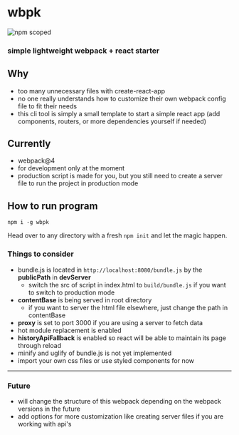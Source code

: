 # wbpk
![npm scoped](https://img.shields.io/badge/npm-1.0.0-orange.svg)

### simple lightweight webpack + react starter

## Why
- too many unnecessary files with create-react-app
- no one really understands how to customize their own webpack config file to fit their needs
- this cli tool is simply a small template to start a simple react app (add components, routers, or more dependencies yourself if needed)

## Currently
- webpack@4
- for development only at the moment
- production script is made for you, but you still need to create a server file to run the project in production mode

## How to run program
```
npm i -g wbpk
```
Head over to any directory with a fresh `npm init` and let the magic happen.

### Things to consider
- bundle.js is located in `http://localhost:8080/bundle.js` by the **publicPath** in **devServer**
    - switch the src of script in index.html to `build/bundle.js` if you want to switch to production mode
- **contentBase** is being served in root directory
    - if you want to server the html file elsewhere, just change the path in contentBase
- **proxy** is set to port 3000 if you are using a server to fetch data
- hot module replacement is enabled
- **historyApiFallback** is enabled so react will be able to maintain its page through reload
- minify and uglify of bundle.js is not yet implemented
- import your own css files or use styled components for now
___
### Future
- will change the structure of this webpack depending on the webpack versions in the future
- add options for more customization like creating server files if you are working with api's

